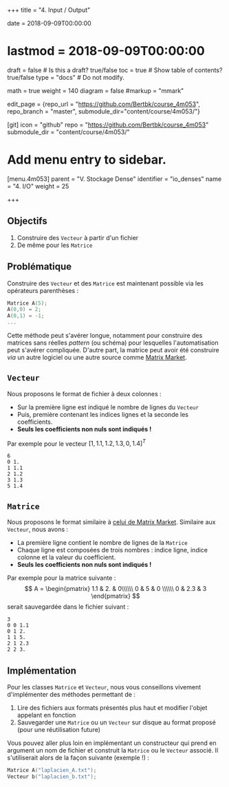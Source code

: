 +++
title = "4. Input / Output"

date = 2018-09-09T00:00:00
# lastmod = 2018-09-09T00:00:00

draft = false  # Is this a draft? true/false
toc = true  # Show table of contents? true/false
type = "docs"  # Do not modify.

math = true
weight = 140
diagram = false
#markup = "mmark"

edit_page = {repo_url = "https://github.com/Bertbk/course_4m053", repo_branch = "master", submodule_dir="content/course/4m053/"}

[git]
  icon = "github"
  repo = "https://github.com/Bertbk/course_4m053"
  submodule_dir = "content/course/4m053/"

# Add menu entry to sidebar.
[menu.4m053]
  parent = "V. Stockage Dense"
  identifier = "io_denses"
  name = "4. I/O"
  weight = 25

+++

## Objectifs

1. Construire des `Vecteur` à partir d'un fichier
2. De même pour les `Matrice`

## Problématique

Construire des `Vecteur` et des `Matrice` est maintenant possible via les opérateurs parenthèses :

```cpp
Matrice A(5);
A(0,0) = 2;
A(0,1) = -1;
...
```

Cette méthode peut s'avérer longue, notamment pour construire des matrices sans réelles *pattern* (ou schéma) pour lesquelles l'automatisation peut s'avérer compliquée. D'autre part, la matrice peut avoir été construire *via* un autre logiciel ou une autre source comme [Matrix Market](https://math.nist.gov/MatrixMarket/).

## `Vecteur`

Nous proposons le format de fichier à deux colonnes : 

- Sur la première ligne est indiqué le nombre de lignes du `Vecteur`
- Puis, première contenant les indices lignes et la seconde les coefficients. 
- **Seuls les coefficients non nuls sont indiqués !** 
  
Par exemple pour le vecteur $[1, 1.1, 1.2, 1.3, 0, 1.4]^T$ 

```
6
0 1.
1 1.1
2 1.2
3 1.3
5 1.4
```

## `Matrice`

Nous proposons le format similaire à [celui de Matrix Market](https://math.nist.gov/MatrixMarket/formats.html#mm). Similaire aux `Vecteur`, nous avons :

- La première ligne contient le nombre de lignes de la `Matrice`
- Chaque ligne est composées de trois nombres : indice ligne, indice colonne et la valeur du coefficient. 
- **Seuls les coefficients non nuls sont indiqués !** 

Par exemple pour la matrice suivante :
$$
A = \begin{pmatrix}
1.1 & 2. & 0\\\\\\
0 & 5 & 0 \\\\\\
0 & 2.3 & 3 
\end{pmatrix}
$$
serait sauvegardée dans le fichier suivant :

```
3
0 0 1.1
0 1 2.
1 1 5.
2 1 2.3
2 2 3.
```



## Implémentation

Pour les classes `Matrice` et `Vecteur`, nous vous conseillons vivement d'implémenter des méthodes permettant de :

1. Lire des fichiers aux formats présentés plus haut et modifier l'objet appelant en fonction
2. Sauvegarder une `Matrice` ou un `Vecteur` sur disque au format proposé (pour une réutilisation future)

Vous pouvez aller plus loin en implémentant un constructeur qui prend en argument un nom de fichier et construit la `Matrice` ou le `Vecteur` associé. Il s'utiliserait alors de la façon suivante (exemple !) :

```cpp
Matrice A("laplacien_A.txt");
Vecteur b("laplacien_b.txt");
```